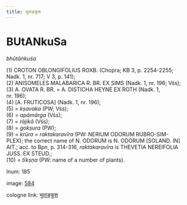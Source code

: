 ```yaml
---
title: भूताङ्कुश
---
```


# BUtANkuSa

<i>bhūtāṅkuśa</i>  <div n="P" />(1) <bot>CROTON OBLONGIFOLIUS ROXB.</bot> (Chopra; KB 3, p. 2254-2255; <div n="lb" />Nadk. 1, nr. 717; V 3, p. 141); <div n="P" />(2) <bot>ANISOMELES MALABARICA R. BR. EX SIMS</bot> (Nadk. 1, nr. 196; Vśs); <div n="P" />(3) <bot>A. OVATA R. BR.</bot> = <bot>A. DISTICHA HEYNE EX ROTH</bot> (Nadk. 1, <div n="lb" />nr. 196); <div n="P" />(4) [<bot>A. FRUTICOSA</bot>] (Nadk. 1, nr. 196); <div n="P" />(5) = <i>kṣavaka</i> (PW; Vśs); <div n="P" />(6) = <i>apāmārga</i> (Vśs); <div n="P" />(7) = <i>rājikā</i> (Vśs); <div n="P" />(8) = <i>gokṣura</i> (PW); <div n="P" />(9) = <i>krūra = raktakaravīra</i> (PW: <bot>NERIUM ODORUM RUBRO</bot>-<bot>SIM- <div n="lb" />PLEX</bot>); the correct name of <bot>N. ODORUM</bot> is <bot>N. ODORUM</bot> [<bot>SOLAND. IN</bot>] <div n="lb" /><bot>AIT.</bot>; acc. to Bpn, p. 314-316, <i>raktakaravīra</i> is <bot>THEVETIA NEREIFOLIA <div n="lb" />JUSS. EX STEUD.</bot>; <div n="P" />(10) = <i>tīkṣṇa</i> (PW: name of a number of plants).

lnum: 185

image: [584](https://www.sanskrit-lexicon.uni-koeln.de/scans/csl-apidev/servepdf.php?dict=snp&page=584)

cologne link: [भूताङ्कुश](https://sanskrit-lexicon.uni-koeln.de/scans/csl-apidev/getword.php?dict=snp&key=भूताङ्कुश)


